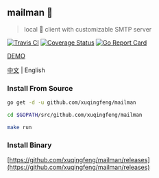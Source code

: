 ## mailman :cop:
> local :love_letter: client with customizable SMTP server

[![Travis CI](https://img.shields.io/travis/xuqingfeng/mailman/master.svg)](https://travis-ci.org/xuqingfeng/mailman)
[![Coverage Status](https://img.shields.io/coveralls/xuqingfeng/mailman/master.svg)](https://coveralls.io/github/xuqingfeng/mailman)
[![Go Report Card](https://goreportcard.com/badge/github.com/xuqingfeng/mailman)](https://goreportcard.com/report/github.com/xuqingfeng/mailman)

[DEMO](https://github.com/xuqingfeng/mailman/wiki/demo)

[中文](./README.md) | English

### Install From Source

```sh
go get -d -u github.com/xuqingfeng/mailman

cd $GOPATH/src/github.com/xuqingfeng/mailman

make run
```

### Install Binary

[https://github.com/xuqingfeng/mailman/releases](https://github.com/xuqingfeng/mailman/releases)
